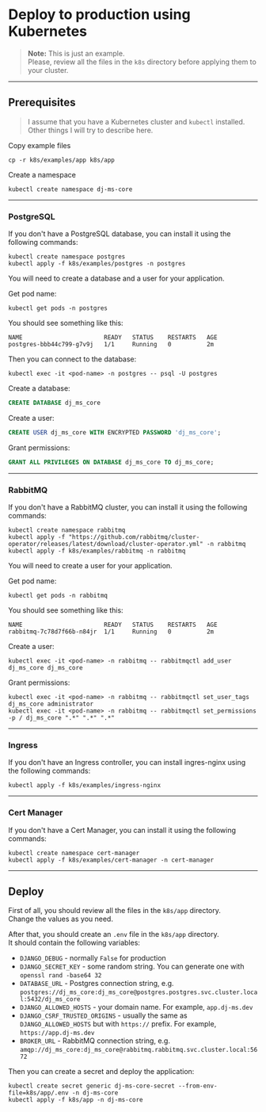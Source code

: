 # Deploy to production using Kubernetes
  
> **Note:** This is just an example.  
> Please, review all the files in the `k8s` directory before applying them to your cluster.
  
  
---
## Prerequisites
  
> I assume that you have a Kubernetes cluster and `kubectl` installed.  
> Other things I will try to describe here.
  
Copy example files  
  
```shell
cp -r k8s/examples/app k8s/app
```
  
Create a namespace  
  
```shell
kubectl create namespace dj-ms-core
```
  
  
---
### PostgreSQL
  
If you don't have a PostgreSQL database, you can install it using the following commands:  
  
```shell
kubectl create namespace postgres
kubectl apply -f k8s/examples/postgres -n postgres
```

You will need to create a database and a user for your application.  
  
Get pod name:  
  
```shell
kubectl get pods -n postgres
```

You should see something like this:  
  
```shell
NAME                       READY   STATUS    RESTARTS   AGE
postgres-bbb44c799-g7v9j   1/1     Running   0          2m
```

Then you can connect to the database:  
  
```shell
kubectl exec -it <pod-name> -n postgres -- psql -U postgres
```
  
Create a database:  
  
```sql
CREATE DATABASE dj_ms_core
```
  
Create a user:  
  
```sql
CREATE USER dj_ms_core WITH ENCRYPTED PASSWORD 'dj_ms_core';
```
  
Grant permissions:  
  
```sql
GRANT ALL PRIVILEGES ON DATABASE dj_ms_core TO dj_ms_core;
```
  
  
---
### RabbitMQ
  
If you don't have a RabbitMQ cluster, you can install it using the following commands:

```shell
kubectl create namespace rabbitmq
kubectl apply -f "https://github.com/rabbitmq/cluster-operator/releases/latest/download/cluster-operator.yml" -n rabbitmq
kubectl apply -f k8s/examples/rabbitmq -n rabbitmq
```
  
You will need to create a user for your application.
  
Get pod name:  
  
```shell
kubectl get pods -n rabbitmq
```
  
You should see something like this:  
  
```shell
NAME                       READY   STATUS    RESTARTS   AGE
rabbitmq-7c78d7f66b-n84jr  1/1     Running   0          2m
```
  
Create a user:  
  
```shell
kubectl exec -it <pod-name> -n rabbitmq -- rabbitmqctl add_user dj_ms_core dj_ms_core
```
  
Grant permissions:  
  
```shell
kubectl exec -it <pod-name> -n rabbitmq -- rabbitmqctl set_user_tags dj_ms_core administrator
kubectl exec -it <pod-name> -n rabbitmq -- rabbitmqctl set_permissions -p / dj_ms_core ".*" ".*" ".*"
```
  
  
---
### Ingress
  
If you don't have an Ingress controller, you can install ingres-nginx using the following commands:  
  
```shell
kubectl apply -f k8s/examples/ingress-nginx
```
  
  
---
### Cert Manager
  
If you don't have a Cert Manager, you can install it using the following commands:  
  
```shell
kubectl create namespace cert-manager
kubectl apply -f k8s/examples/cert-manager -n cert-manager
```
  
  
---
## Deploy
  
First of all, you should review all the files in the `k8s/app` directory.  
Change the values as you need.  
  
After that, you should create an `.env` file in the `k8s/app` directory.  
It should contain the following variables:  
  - `DJANGO_DEBUG` - normally `False` for production
  - `DJANGO_SECRET_KEY` - some random string. You can generate one with `openssl rand -base64 32`
  - `DATABASE_URL` - Postgres connection string, e.g. `postgres://dj_ms_core:dj_ms_core@postgres.postgres.svc.cluster.local:5432/dj_ms_core`
  - `DJANGO_ALLOWED_HOSTS` - your domain name. For example, `app.dj-ms.dev`
  - `DJANGO_CSRF_TRUSTED_ORIGINS` - usually the same as `DJANGO_ALLOWED_HOSTS` but with `https://` prefix. For example, `https://app.dj-ms.dev`
  - `BROKER_URL` - RabbitMQ connection string, e.g. `amqp://dj_ms_core:dj_ms_core@rabbitmq.rabbitmq.svc.cluster.local:5672`
  
Then you can create a secret and deploy the application:  
  
```shell
kubectl create secret generic dj-ms-core-secret --from-env-file=k8s/app/.env -n dj-ms-core
kubectl apply -f k8s/app -n dj-ms-core
```

  